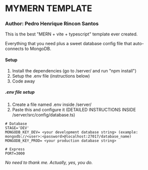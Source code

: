 # MYMERN TEMPLATE
### Author: Pedro Henrique Rincon Santos

This is the best "MERN + vite + typescript" template ever created.

Everything that you need plus a sweet database config file that auto-connects to MongoDB.

#### Setup

1. Install the dependencies (go to /server/ and run "npm install")
2. Setup the .env file (instructions below)
3. Code away

##### .env file setup
1. Create a file named .env inside /server/
2. Paste this and configure it (DETAILED INSTRUCTIONS INSIDE /server/src/config/database.ts)

```
# Database
STAGE='DEV'
MONGODB_KEY_DEV= <your development database string> (example: mongodb://<user>:<password>@localhost:27017/database_name)
MONGODB_KEY_PROD= <your production database string>

# Express
PORT=3000
```

*No need to thank me. Actually, yes, you do.*
